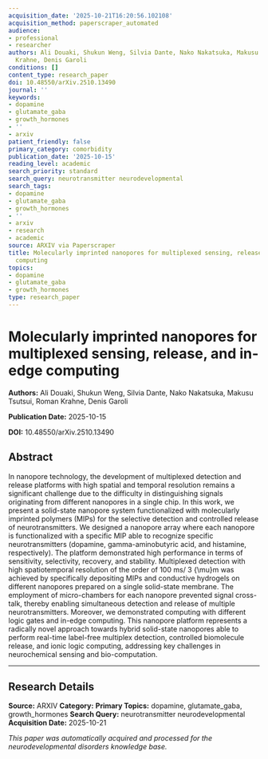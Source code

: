 ```yaml
---
acquisition_date: '2025-10-21T16:20:56.102108'
acquisition_method: paperscraper_automated
audience:
- professional
- researcher
authors: Ali Douaki, Shukun Weng, Silvia Dante, Nako Nakatsuka, Makusu Tsutsui, Roman
  Krahne, Denis Garoli
conditions: []
content_type: research_paper
doi: 10.48550/arXiv.2510.13490
journal: ''
keywords:
- dopamine
- glutamate_gaba
- growth_hormones
- ''
- arxiv
patient_friendly: false
primary_category: comorbidity
publication_date: '2025-10-15'
reading_level: academic
search_priority: standard
search_query: neurotransmitter neurodevelopmental
search_tags:
- dopamine
- glutamate_gaba
- growth_hormones
- ''
- arxiv
- research
- academic
source: ARXIV via Paperscraper
title: Molecularly imprinted nanopores for multiplexed sensing, release, and in-edge
  computing
topics:
- dopamine
- glutamate_gaba
- growth_hormones
type: research_paper
---
```


# Molecularly imprinted nanopores for multiplexed sensing, release, and in-edge computing

**Authors:** Ali Douaki, Shukun Weng, Silvia Dante, Nako Nakatsuka, Makusu Tsutsui, Roman Krahne, Denis Garoli

**Publication Date:** 2025-10-15

**DOI:** 10.48550/arXiv.2510.13490

## Abstract

In nanopore technology, the development of multiplexed detection and release platforms with high spatial and temporal resolution remains a significant challenge due to the difficulty in distinguishing signals originating from different nanopores in a single chip. In this work, we present a solid-state nanopore system functionalized with molecularly imprinted polymers (MIPs) for the selective detection and controlled release of neurotransmitters. We designed a nanopore array where each nanopore is functionalized with a specific MIP able to recognize specific neurotransmitters (dopamine, gamma-aminobutyric acid, and histamine, respectively). The platform demonstrated high performance in terms of sensitivity, selectivity, recovery, and stability. Multiplexed detection with high spatiotemporal resolution of the order of 100 ms/ 3 {\mu}m was achieved by specifically depositing MIPs and conductive hydrogels on different nanopores prepared on a single solid-state membrane. The employment of micro-chambers for each nanopore prevented signal cross-talk, thereby enabling simultaneous detection and release of multiple neurotransmitters. Moreover, we demonstrated computing with different logic gates and in-edge computing. This nanopore platform represents a radically novel approach towards hybrid solid-state nanopores able to perform real-time label-free multiplex detection, controlled biomolecule release, and ionic logic computing, addressing key challenges in neurochemical sensing and bio-computation.

---

## Research Details

**Source:** ARXIV
**Category:** 
**Primary Topics:** dopamine, glutamate_gaba, growth_hormones
**Search Query:** neurotransmitter neurodevelopmental
**Acquisition Date:** 2025-10-21

*This paper was automatically acquired and processed for the neurodevelopmental disorders knowledge base.*
